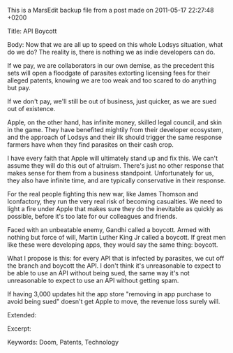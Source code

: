 This is a MarsEdit backup file from a post made on 2011-05-17 22:27:48 +0200

Title:
API Boycott

Body:
Now that we are all up to speed on this whole Lodsys situation, what do we do? The reality is, there is nothing we as indie developers can do. 

If we pay, we are collaborators in our own demise, as the precedent this sets will open a floodgate of parasites extorting licensing fees for their alleged patents, knowing we are too weak and too scared to do anything but pay. 

If we don't pay, we'll still be out of business, just quicker, as we are sued out of existence.

Apple, on the other hand, has infinite money, skilled legal council, and skin in the game. They have benefited mightily from their developer ecosystem, and the approach of Lodsys and their ilk should trigger the same response farmers have when they find parasites on their cash crop.

I have every faith that Apple will ultimately stand up and fix this. We can't assume they will do this out of altruism. There's just no other response that makes sense for them from a business standpoint. Unfortunately for us, they also have infinite time, and are typically conservative in their response.

For the real people fighting this new war, like James Thomson and Iconfactory, they run the very real risk of becoming casualties. We need to light a fire under Apple that makes sure they do the inevitable as quickly as possible, before it's too late for our colleagues and friends.

Faced with an unbeatable enemy, Gandhi called a boycott. Armed with nothing but force of will, Martin Luther King Jr called a boycott. If great men like these were developing apps, they would say the same thing: boycott.

What I propose is this: for every API that is infected by parasites, we cut off the branch and boycott the API. I don't think it's unreasonable to expect to be able to use an API without being sued, the same way it's not unreasonable to expect to use an API without getting spam.

If having 3,000 updates hit the app store "removing in app purchase to avoid being sued" doesn't get Apple to move, the revenue loss surely will.

Extended:


Excerpt:


Keywords:
Doom, Patents, Technology